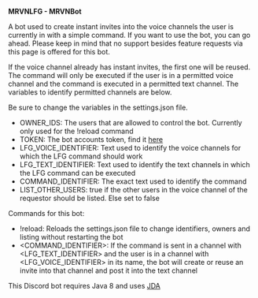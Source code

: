 **MRVNLFG - MRVNBot**

A bot used to create instant invites into the voice channels the user is currently in with a simple command.
If you want to use the bot, you can go ahead. Please keep in mind that no support besides feature requests via this page is offered for this bot.

If the voice channel already has instant invites, the first one will be reused. The command will only be executed if the user is in a permitted voice channel and the command is executed in a permitted text channel. The variables to identify permitted channels are below.

Be sure to change the variables in the settings.json file.
 - OWNER_IDS: The users that are allowed to control the bot. Currently only used for the !reload command
 - TOKEN: The bot accounts token, find it [here](https://discordapp.com/developers/applications/)
 - LFG_VOICE_IDENTIFIER: Text used to identify the voice channels for which the LFG command should work
 - LFG_TEXT_IDENTIFIER: Text used to identify the text channels in which the LFG command can be executed
 - COMMAND_IDENTIFIER: The exact text used to identify the command
 - LIST_OTHER_USERS: true if the other users in the voice channel of the requestor should be listed. Else set to false
 
Commands for this bot:
 - !reload: Reloads the settings.json file to change identifiers, owners and listing without restarting the bot
 - <COMMAND_IDENTIFIER>: If the command is sent in a channel with <LFG_TEXT_IDENTIFIER> and the user is in a channel with <LFG_VOICE_IDENTIFIER> in its name, the bot will create or reuse an invite into that channel and post it into the text channel

This Discord bot requires Java 8 and uses [JDA](https://github.com/DV8FromTheWorld/JDA)
